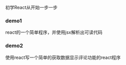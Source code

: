 初学React从开始一步一步
<h3>demo1</h3>
<p>react的一个简单程序，并使用jsx解析出可读代码</p>
<h3>demo2</h3>
<p>使用react写一个简单的获取数据显示评论功能的react程序</p>
